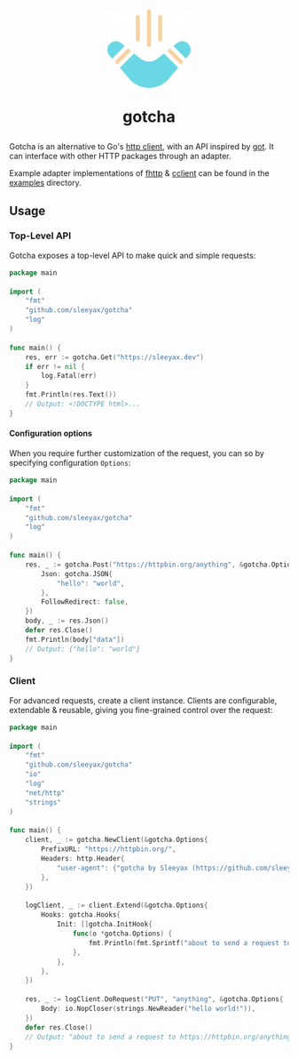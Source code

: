 <h1 align="center">
  <img width="150" src="docs/assets/logo.png" />
  <p>gotcha</p>
</h1>

Gotcha is an alternative to Go's [http client](https://golang.org/src/net/http/client.go), 
with an API inspired by [got](https://github.com/sindresorhus/got).
It can interface with other HTTP packages through an adapter.

Example adapter implementations of [fhttp](https://github.com/zMrKrabz/fhttp) & [cclient](https://github.com/x04/cclient) can be found in the [examples](examples) directory.

## Usage
### Top-Level API
Gotcha exposes a top-level API to make quick and simple requests:
```go
package main

import (
	"fmt"
	"github.com/sleeyax/gotcha"
	"log"
)

func main() {
	res, err := gotcha.Get("https://sleeyax.dev")
	if err != nil {
		log.Fatal(err)
	}
	fmt.Println(res.Text())
	// Output: <!DOCTYPE html>...
}
```
#### Configuration options
When you require further customization of the request, you can so by specifying configuration `Options`:
```go
package main

import (
	"fmt"
	"github.com/sleeyax/gotcha"
	"log"
)

func main() {
	res, _ := gotcha.Post("https://httpbin.org/anything", &gotcha.Options{
		Json: gotcha.JSON{
			"hello": "world",
		},
		FollowRedirect: false,
	})
	body, _ := res.Json()
	defer res.Close()
    fmt.Println(body["data"])
	// Output: {"hello": "world"}
}
```
### Client
For advanced requests, create a client instance.
Clients are configurable, extendable & reusable, giving you fine-grained control over the request:
```go
package main

import (
	"fmt"
	"github.com/sleeyax/gotcha"
	"io"
	"log"
	"net/http"
	"strings"
)

func main() {
	client, _ := gotcha.NewClient(&gotcha.Options{
		PrefixURL: "https://httpbin.org/",
		Headers: http.Header{
			"user-agent": {"gotcha by Sleeyax (https://github.com/sleeyax/gotcha)"},
		},
	})

	logClient, _ := client.Extend(&gotcha.Options{
		Hooks: gotcha.Hooks{
			Init: []gotcha.InitHook{
				func(o *gotcha.Options) {
					fmt.Println(fmt.Sprintf("about to send a request to %s with method %s", o.FullUrl.String(), o.Method))
				},
			},
		},
	})

	res, _ := logClient.DoRequest("PUT", "anything", &gotcha.Options{
		Body: io.NopCloser(strings.NewReader("hello world!")),
	})
	defer res.Close()
	// Output: "about to send a request to https://httpbin.org/anything with method PUT"
}
```
